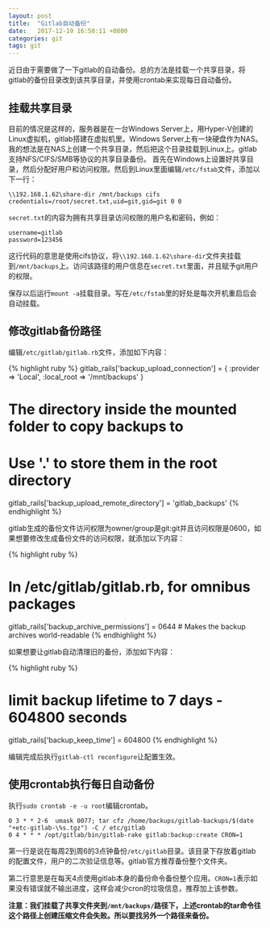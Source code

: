 ```yaml
---
layout: post
title:  "Gitlab自动备份"
date:   2017-12-19 16:50:11 +0800
categories: git
tags: git
---
```


近日由于需要做了一下gitlab的自动备份。总的方法是挂载一个共享目录，将gitlab的备份目录改到该共享目录，并使用crontab来实现每日自动备份。

## 挂载共享目录

目前的情况是这样的，服务器是在一台Windows Server上，用Hyper-V创建的Linux虚拟机，gitlab搭建在虚拟机里。Windows Server上有一块硬盘作为NAS。我的想法是在NAS上创建一个共享目录，然后把这个目录挂载到Linux上。gitlab支持NFS/CIFS/SMB等协议的共享目录备份。
首先在Windows上设置好共享目录，然后分配好用户和访问权限。然后到Linux里面编辑`/etc/fstab`文件，添加以下一行：
    
    \\192.168.1.62\share-dir /mnt/backups cifs credentials=/root/secret.txt,uid=git,gid=git 0 0
    
`secret.txt`的内容为拥有共享目录访问权限的用户名和密码，例如：

    username=gitlab
    password=123456
    
这行代码的意思是使用cifs协议，将`\\192.168.1.62\share-dir`文件夹挂载到`/mnt/backups`上。访问该路径的用户信息在`secret.txt`里面，并且赋予git用户的权限。

保存以后运行`mount -a`挂载目录。写在`/etc/fstab`里的好处是每次开机重启后会自动挂载。

## 修改gitlab备份路径

编辑`/etc/gitlab/gitlab.rb`文件，添加如下内容：

{% highlight ruby %}
gitlab_rails['backup_upload_connection'] = {
  :provider => 'Local',
  :local_root => '/mnt/backups'
}

# The directory inside the mounted folder to copy backups to
# Use '.' to store them in the root directory
gitlab_rails['backup_upload_remote_directory'] = 'gitlab_backups'
{% endhighlight %}

gitlab生成的备份文件访问权限为owner/group是git:git并且访问权限是0600，如果想要修改生成备份文件的访问权限，就添加以下内容：

{% highlight ruby %}
# In /etc/gitlab/gitlab.rb, for omnibus packages
gitlab_rails['backup_archive_permissions'] = 0644 # Makes the backup archives world-readable
{% endhighlight %}

如果想要让gitlab自动清理旧的备份，添加如下内容：

{% highlight ruby %}
# limit backup lifetime to 7 days - 604800 seconds
gitlab_rails['backup_keep_time'] = 604800
{% endhighlight %}

编辑完成后执行`gitlab-ctl reconfigure`让配置生效。

## 使用crontab执行每日自动备份

执行`sudo crontab -e -u root`编辑crontab。

    0 3 * * 2-6  umask 0077; tar cfz /home/backups/gitlab-backups/$(date "+etc-gitlab-\%s.tgz") -C / etc/gitlab
    0 4 * * * /opt/gitlab/bin/gitlab-rake gitlab:backup:create CRON=1

第一行是说在每周2到周6的3点钟备份`/etc/gitlab`目录。该目录下存放着gitlab的配置文件，用户的二次验证信息等。gitlab官方推荐备份整个文件夹。

第二行意思是在每天4点使用gitlab本身的备份命令备份整个应用。`CRON=1`表示如果没有错误就不输出进度，这样会减少cron的垃圾信息，推荐加上该参数。

**注意：我们挂载了共享文件夹到`/mnt/backups/`路径下，上述crontab的tar命令往这个路径上创建压缩文件会失败。所以要找另外一个路径来备份。**

